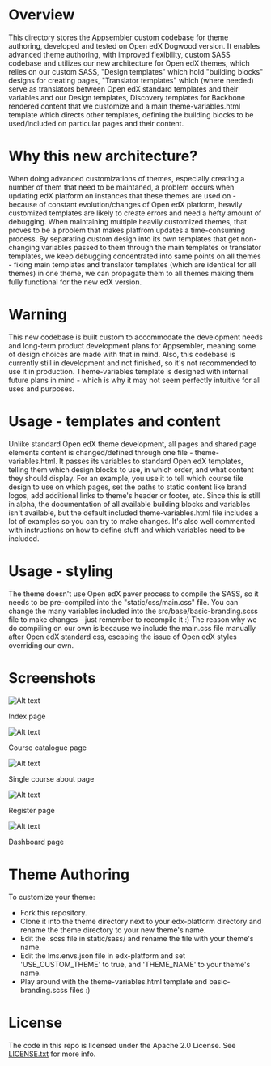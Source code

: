 Overview
========

This directory stores the Appsembler custom codebase for theme authoring, developed and tested on Open edX Dogwood version.
It enables advanced theme authoring, with improved flexibility, custom SASS codebase and utilizes our new architecture for Open edX themes, which relies on our custom SASS, "Design templates" which hold "building blocks" designs for creating pages, "Translator templates" which (where needed) serve as translators between Open edX standard templates and their variables and our Design templates, Discovery templates for Backbone rendered content that we customize and a main theme-variables.html template which directs other templates, defining the building blocks to be used/included on particular pages and their content.


Why this new architecture?
==========================

When doing advanced customizations of themes, especially creating a number of them that need to be maintaned, a problem occurs when updating edX platform on instances that these themes are used on - because of constant evolution/changes of Open edX platform, heavily customized templates are likely to create errors and need a hefty amount of debugging. When maintaining multiple heavily customized themes, that proves to be a problem that makes platfrom updates a time-consuming process. By separating custom design into its own templates that get non-changing variables passed to them through the main templates or translator templates, we keep debugging concentrated into same points on all themes - fixing main templates and translator templates (which are identical for all themes) in one theme, we can propagate them to all themes making them fully functional for the new edX version.


Warning
=======

This new codebase is built custom to accommodate the development needs and long-term product development plans for Appsembler, meaning some of design choices are made with that in mind. Also, this codebase is currently still in development and not finished, so it's not recommended to use it in production. Theme-variables template is designed with internal future plans in mind - which is why it may not seem perfectly intuitive for all uses and purposes.


Usage - templates and content
=============================

Unlike standard Open edX theme development, all pages and shared page elements content is changed/defined through one file - theme-variables.html. It passes its variables to standard Open edX templates, telling them which design blocks to use, in which order, and what content they should display. For an example, you use it to tell which course tile design to use on which pages, set the paths to static content like brand logos, add additional links to theme's header or footer, etc. Since this is still in alpha, the documentation of all available building blocks and variables isn't available, but the default included theme-variables.html file includes a lot of examples so you can try to make changes. It's also well commented with instructions on how to define stuff and which variables need to be included.


Usage - styling
===============

The theme doesn't use Open edX paver process to compile the SASS, so it needs to be pre-compiled into the "static/css/main.css" file.
You can change the many variables included into the src/base/basic-branding.scss file to make changes - just remember to recompile it :)
The reason why we do compiling on our own is because we include the main.css file manually after Open edX standard css, escaping the issue of Open edX styles overriding our own.


Screenshots
========

![Alt text](/theme-index.jpg?raw=true "Index page screenshot")

Index page

![Alt text](/theme-courses.jpg?raw=true "Course catalogue page screenshot")

Course catalogue page

![Alt text](/theme-course-about.jpg?raw=true "Open edX Default Theme Screenshot")

Single course about page

![Alt text](/theme-register.jpg?raw=true "Open edX Default Theme Screenshot")

Register page

![Alt text](/theme-dashboard.jpg?raw=true "Open edX Default Theme Screenshot")

Dashboard page


Theme Authoring
===============
To customize your theme:
- Fork this repository.
- Clone it into the theme directory next to your edx-platform directory and rename the theme directory to your new theme's name.
- Edit the .scss file in static/sass/ and rename the file with your theme's name.
- Edit the lms.envs.json file in edx-platform and set 'USE_CUSTOM_THEME' to true, and 'THEME_NAME' to your theme's name.
- Play around with the theme-variables.html template and basic-branding.scss files :)


License
=======

The code in this repo is licensed under the Apache 2.0 License.
See [LICENSE.txt](LICENSE.txt) for more info.
